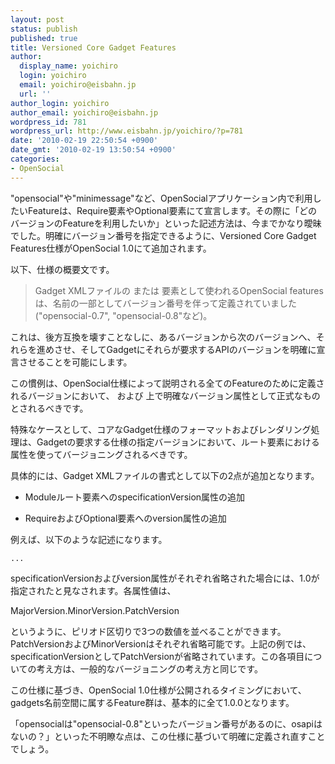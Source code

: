 ```yaml
---
layout: post
status: publish
published: true
title: Versioned Core Gadget Features
author:
  display_name: yoichiro
  login: yoichiro
  email: yoichiro@eisbahn.jp
  url: ''
author_login: yoichiro
author_email: yoichiro@eisbahn.jp
wordpress_id: 781
wordpress_url: http://www.eisbahn.jp/yoichiro/?p=781
date: '2010-02-19 22:50:54 +0900'
date_gmt: '2010-02-19 13:50:54 +0900'
categories:
- OpenSocial
---
```


"opensocial"や"minimessage"など、OpenSocialアプリケーション内で利用したいFeatureは、Require要素やOptional要素にて宣言します。その際に「どのバージョンのFeatureを利用したいか」といった記述方法は、今までかなり曖昧でした。明確にバージョン番号を指定できるように、Versioned Core Gadget Features仕様がOpenSocial 1.0にて追加されます。

以下、仕様の概要文です。

>Gadget XMLファイルの
または
要素として使われるOpenSocial featuresは、名前の一部としてバージョン番号を伴って定義されていました("opensocial-0.7", "opensocial-0.8"など)。

これは、後方互換を壊すことなしに、あるバージョンから次のバージョンへ、それらを進めさせ、そしてGadgetにそれらが要求するAPIのバージョンを明確に宣言させることを可能にします。

この慣例は、OpenSocial仕様によって説明される全てのFeatureのために定義されるバージョンにおいて、
および
上で明確なバージョン属性として正式なものとされるべきです。

特殊なケースとして、コアなGadget仕様のフォーマットおよびレンダリング処理は、Gadgetの要求する仕様の指定バージョンにおいて、ルート要素における属性を使ってバージョニングされるべきです。


具体的には、Gadget XMLファイルの書式として以下の2点が追加となります。

* Moduleルート要素へのspecificationVersion属性の追加

* RequireおよびOptional要素へのversion属性の追加

例えば、以下のような記述になります。

```
...
```

specificationVersionおよびversion属性がそれぞれ省略された場合には、1.0が指定されたと見なされます。各属性値は、

MajorVersion.MinorVersion.PatchVersion

というように、ピリオド区切りで3つの数値を並べることができます。PatchVersionおよびMinorVersionはそれぞれ省略可能です。上記の例では、specificationVersionとしてPatchVersionが省略されています。この各項目についての考え方は、一般的なバージョニングの考え方と同じです。

この仕様に基づき、OpenSocial 1.0仕様が公開されるタイミングにおいて、gadgets名前空間に属するFeature群は、基本的に全て1.0.0となります。

「opensocialは"opensocial-0.8"といったバージョン番号があるのに、osapiはないの？」といった不明瞭な点は、この仕様に基づいて明確に定義され直すことでしょう。
